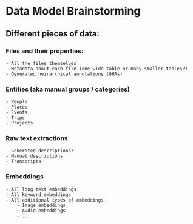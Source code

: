 # Data Model Brainstorming

## Different pieces of data:
### Files and their properties:
    - All the files themselves
    - Metadata about each file (one wide table or many smaller tables?)
    - Generated heirarchical annotations (GHAs)
### Entities (aka manual groups / categories)
    - People
    - Places
    - Events
    - Trips
    - Projects
### Raw text extractions
    - Generated descriptions?
    - Manual descriptions
    - Transcripts
### Embeddings
    - All long text embeddings
    - All keyword embeddings
    - All additional types of embeddings
        - Image embeddings
        - Audio embeddings
        - ...